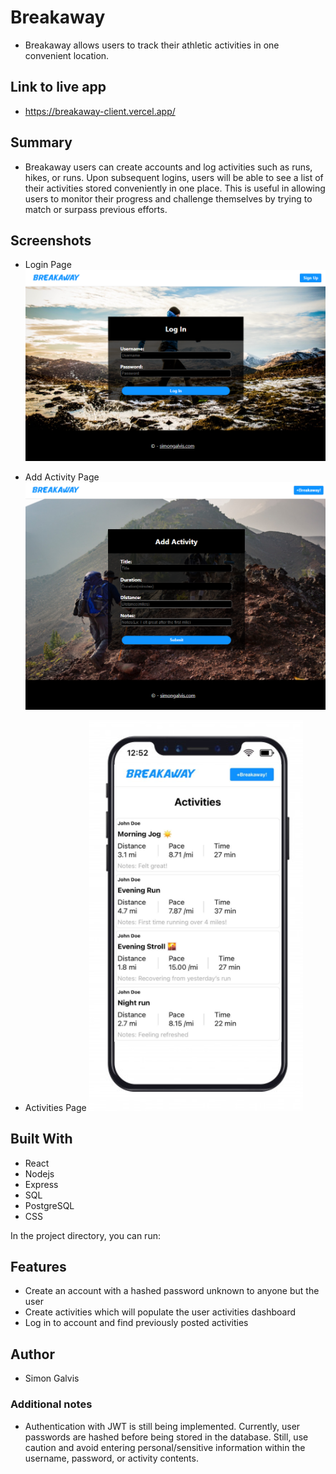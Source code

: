# Breakaway
- Breakaway allows users to track their athletic activities in one convenient location.

## Link to live app
- https://breakaway-client.vercel.app/

## Summary
- Breakaway users can create accounts and log activities such as runs, hikes, or runs. Upon subsequent logins, users will be able to see a list of their activities stored conveniently in one place. This is useful in allowing users to monitor their progress and challenge themselves by trying to match or surpass previous efforts.

## Screenshots

- Login Page
![Login Page](/src/images/breakaway-login.png)

- Add Activity Page
![Add Activity Page](/src/images/breakaway-add-activity.png)

- Activities Page
![Activities Page](/src/images/sample-hero.jpg)

## Built With
- React
- Nodejs
- Express
- SQL
- PostgreSQL
- CSS

In the project directory, you can run:

## Features
- Create an account with a hashed password unknown to anyone but the user
- Create activities which will populate the user activities dashboard
- Log in to account and find previously posted activities

## Author
- Simon Galvis

### Additional notes
- Authentication with JWT is still being implemented. Currently, user passwords are hashed before being stored in the database. Still, use caution and avoid entering personal/sensitive information within the username, password, or activity contents.




